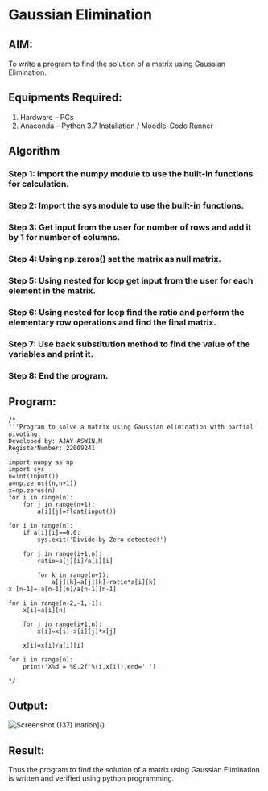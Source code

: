 # Gaussian Elimination

## AIM:
To write a program to find the solution of a matrix using Gaussian Elimination.

## Equipments Required:
1. Hardware – PCs
2. Anaconda – Python 3.7 Installation / Moodle-Code Runner

## Algorithm
### Step 1: Import the numpy module to use the built-in functions for calculation.

### Step 2: Import the sys module to use the built-in functions.

### Step 3: Get input from the user for number of rows and add it by 1 for number of columns.

### Step 4: Using np.zeros() set the matrix as null matrix.

### Step 5: Using nested for loop get input from the user for each element in the matrix.

### Step 6: Using nested for loop find the ratio and perform the elementary row operations and find the final matrix.

### Step 7: Use back substitution method to find the value of the variables and print it.

### Step 8: End the program.
## Program:
```
/*
'''Program to solve a matrix using Gaussian elimination with partial pivoting.
Developed by: AJAY ASWIN.M
RegisterNumber: 22009241
'''
import numpy as np
import sys
n=int(input())
a=np.zeros((n,n+1))
x=np.zeros(n)
for i in range(n):
    for j in range(n+1):
        a[i][j]=float(input())

for i in range(n):
    if a[i][i]==0.0:
        sys.exit('Divide by Zero detected!')
    
    for j in range(i+1,n):
        ratio=a[j][i]/a[i][i]
        
        for k in range(n+1):
            a[j][k]=a[j][k]-ratio*a[i][k]
x [n-1]= a[n-1][n]/a[n-1][n-1]

for i in range(n-2,-1,-1):
    x[i]=a[i][n]
    
    for j in range(i+1,n):
        x[i]=x[i]-a[i][j]*x[j]
        
    x[i]=x[i]/a[i][i]
    
for i in range(n):
    print('X%d = %0.2f'%(i,x[i]),end=' ')
 
*/
```

## Output:
![Screenshot (137)](https://user-images.githubusercontent.com/118679692/213351417-8195146b-5301-4598-b512-5b1bcf77434c.png)
ination]()


## Result:
Thus the program to find the solution of a matrix using Gaussian Elimination is written and verified using python programming.

